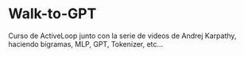 # Walk-to-GPT
Curso de ActiveLoop junto con la serie de videos de Andrej Karpathy, haciendo bigramas, MLP, GPT, Tokenizer, etc...
